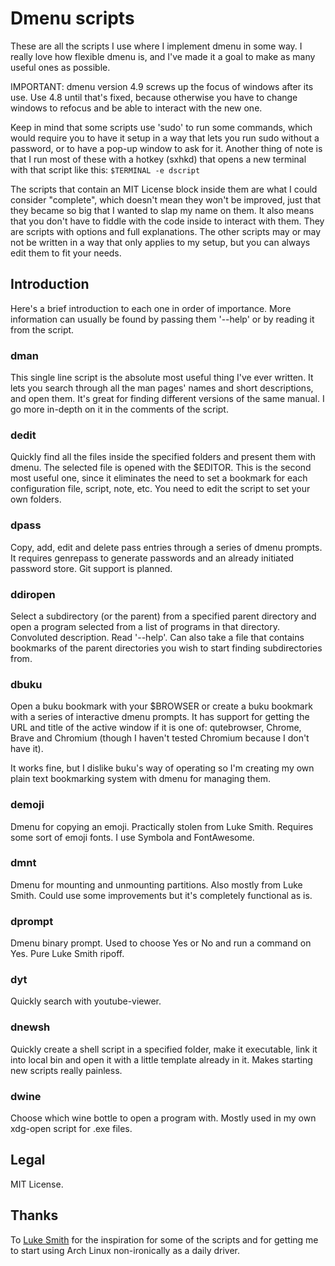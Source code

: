 # Dmenu scripts

These are all the scripts I use where I implement dmenu in some way. I really
love how flexible dmenu is, and I've made it a goal to make as many useful ones
as possible.

IMPORTANT: dmenu version 4.9 screws up the focus of windows after its use.
Use 4.8 until that's fixed, because otherwise you have to change windows
to refocus and be able to interact with the new one.

Keep in mind that some scripts use 'sudo' to run some commands,
which would require you to have it setup in a way that lets you run sudo
without a password, or to have a pop-up window to ask for it. Another thing
of note is that I run most of these with a hotkey (sxhkd) that opens a new
terminal with that script like this: `$TERMINAL -e dscript`

The scripts that contain an MIT License block inside them are what I could
consider "complete", which doesn't mean they won't be improved, just that
they became so big that I wanted to slap my name on them. It also means
that you don't have to fiddle with the code inside to interact with them.
They are scripts with options and full explanations. The other scripts
may or may not be written in a way that only applies to my setup, but you
can always edit them to fit your needs.

## Introduction

Here's a brief introduction to each one in order of importance. More information
can usually be found by passing them '--help' or by reading it from the script.

### dman

This single line script is the absolute most useful thing I've ever written.
It lets you search through all the man pages' names and short descriptions,
and open them. It's great for finding different versions of the same manual.
I go more in-depth on it in the comments of the script.

### dedit

Quickly find all the files inside the specified folders and present them
with dmenu. The selected file is opened with the $EDITOR. This is the
second most useful one, since it eliminates the need to set a bookmark for
each configuration file, script, note, etc. You need to edit the script
to set your own folders.

### dpass

Copy, add, edit and delete pass entries through a series of dmenu prompts.
It requires genrepass to generate passwords and an already
initiated password store. Git support is planned.

### ddiropen

Select a subdirectory (or the parent) from a specified parent directory and open
a program selected from a list of programs in that directory. Convoluted
description. Read '--help'. Can also take a file that contains bookmarks of
the parent directories you wish to start finding subdirectories from.

### dbuku

Open a buku bookmark with your $BROWSER or create a buku bookmark with a
series of interactive dmenu prompts. It has support for getting the URL
and title of the active window if it is one of: qutebrowser, Chrome, Brave
and Chromium (though I haven't tested Chromium because I don't have it).

It works fine, but I dislike buku's way of operating so I'm creating my own
plain text bookmarking system with dmenu for managing them.

### demoji

Dmenu for copying an emoji. Practically stolen from Luke Smith. Requires
some sort of emoji fonts. I use Symbola and FontAwesome.

### dmnt

Dmenu for mounting and unmounting partitions. Also mostly from Luke Smith.
Could use some improvements but it's completely functional as is.

### dprompt

Dmenu binary prompt. Used to choose Yes or No and run a command on Yes.
Pure Luke Smith ripoff.

### dyt

Quickly search with youtube-viewer.

### dnewsh

Quickly create a shell script in a specified folder, make it executable,
link it into local bin and open it with a little template already in it.
Makes starting new scripts really painless.

### dwine

Choose which wine bottle to open a program with. Mostly used in my own
xdg-open script for .exe files.

## Legal

MIT License.

## Thanks

To [Luke Smith](https://lukesmith.xyz/) for the inspiration for some of the
scripts and for getting me to start using Arch Linux non-ironically
as a daily driver.
